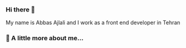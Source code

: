 ### **Hi there** :wave:


My name is Abbas Ajlali and I work as a front end developer in Tehran

### :scroll: A little more about me...
<!---
abbasejlali/abbasejlali is a ✨ special ✨ repository because its `README.md` (this file) appears on your GitHub profile.
You can click the Preview link to take a look at your changes.
--->
